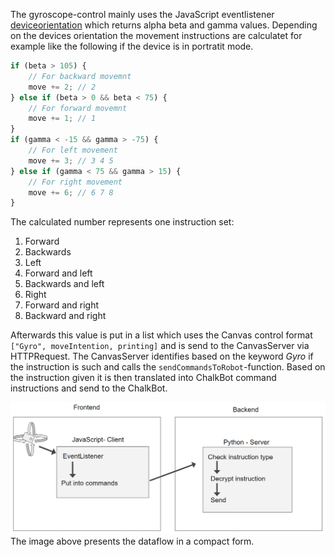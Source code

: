 The gyroscope-control mainly uses the JavaScript eventlistener [deviceorientation](https://developer.mozilla.org/en-US/docs/Web/API/Device_orientation_events/Detecting_device_orientation) which returns alpha beta and gamma values. Depending on the devices orientation the movement instructions are calculatet for example like the following if the device is in portratit mode.
```javascript
if (beta > 105) {
    // For backward movemnt
    move += 2; // 2
} else if (beta > 0 && beta < 75) {
    // For forward movemnt
    move += 1; // 1
}
if (gamma < -15 && gamma > -75) {
    // For left movement
    move += 3; // 3 4 5
} else if (gamma < 75 && gamma > 15) {
    // For right movement
    move += 6; // 6 7 8
}
```
The calculated number represents one instruction set:
1. Forward
2. Backwards
3. Left
4. Forward and left
5. Backwards and left
6. Right
7. Forward and right
8. Backward and right

Afterwards this value is put in a list which uses the Canvas control format `["Gyro", moveIntention, printing]` and is send to the CanvasServer via HTTPRequest. The CanvasServer identifies based on the keyword *Gyro* if the instruction is such and calls the `sendCommandsToRobot`-function. Based on the instruction given it is then translated into ChalkBot command instructions and send to the ChalkBot.

![DataFlow](../../img/gyro/DataFlowGyroController.png)
The image above presents the dataflow in a compact form.